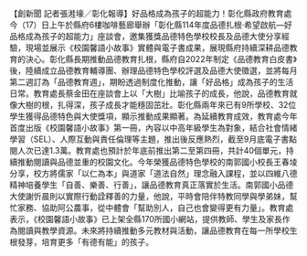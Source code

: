 【創新聞 記者張溎壕／彰化報導】好品格成為孩子的超能力！彰化縣政府教育處今（17）日上午於縣府6樓咖啡藝廊舉辦「彰化縣114年度品德扎根‧希望啟航—好品格成為孩子的超能力」座談會，邀集獲獎品德特色學校校長及品德大使分享經驗，現場並展示《校園馨語小故事》實體與電子書成果，展現縣府持續深耕品德教育的決心。彰化縣長期推動品德教育扎根，縣府自2022年制定《品德教育白皮書》後，陸續成立品德教育輔導團、辦理品德特色學校評選及品德大使徵選，並將每月第二週訂為「品德教育週」，期盼透過制度化推動，讓「好品格」成為孩子的生活日常。教育處長蔡金田在座談會上以「大樹」比喻孩子的成長，他說，品德教育就像大樹的根，扎得深，孩子成長才能穩固茁壯。彰化縣兩年來已有9所學校、32位學生獲得品德特色與大使獎項，顯示推動成果顯著。為延續教育成效，教育處今年首度出版《校園馨語小故事》第一冊，內容以中高年級學生為對象，結合社會情緒學習（SEL）、人際互動與責任倫理等主題，推出後反應熱烈，截至9月底電子書點閱人次已達1.3萬。教育處也預計於年底前推出第二至第四冊，共計40個單元，持續推動閱讀與品德並重的校園文化。今年榮獲品德特色學校的南郭國小校長王春堎分享，校方將儒家「以仁為本」與道家「道法自然」理念融入課程，並以四維八德精神培養學生「自善、樂善、行善」，讓品德教育真正落實於生活。南郭國小品德大使謝忻晨則以實際行動詮釋善的力量，他說，平時會陪伴特教同學與學弟妹，幫忙家務、協助阿公農事，從中體會「幫助別人，自己也會變得更有力量」。教育處表示，《校園馨語小故事》已上架全縣170所國小網站，提供教師、學生及家長作為閱讀與教學資源。未來將持續推動多元教材與活動，讓品德教育在每一所學校生根發芽，培育更多「有德有能」的孩子。